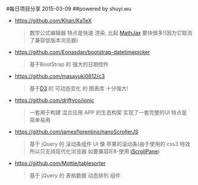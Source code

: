 #每日项目分享 2015-03-09
##powered by shuyi.wu

* <https://github.com/Khan/KaTeX>
  > 数学公式编辑器 特点是快速 渲染, 比起 [MathJax](https://github.com/mathjax/MathJax) 要快很多!(因为它取消了兼容低版本浏览器)

* <https://github.com/Eonasdan/bootstrap-datetimepicker>
  > 基于BootStrap 的 强大的日期控件

* <https://github.com/masayuki0812/c3>
  > 基于[D3](https://github.com/mbostock/d3) 的 可动态变化 的 图表库 十分强大!

* <https://github.com/driftyco/ionic>
  > 一套用于构建 混合应用 APP 的生态构架 实现了一套完整的UI 特点是 简单易用

* <https://github.com/jamesflorentino/nanoScrollerJS>
  > 基于 jQuery 的 滚动条组件 UI 像 苹果的滚动条(由于使用的 css3 特效 所以只支持现代化浏览器 如要兼容IE8-使用 [jScrollPane](https://github.com/vitch/jScrollPane))

* <https://github.com/Mottie/tablesorter>
  > 基于 jQuery 的 表格数据 动态排列 组件